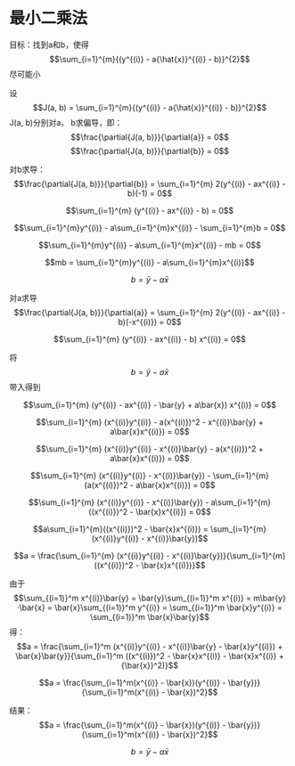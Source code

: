 
<head>
    <script src="https://cdn.mathjax.org/mathjax/latest/MathJax.js?config=TeX-AMS-MML_HTMLorMML" type="text/javascript"></script>
    <script type="text/x-mathjax-config">
        MathJax.Hub.Config({
            tex2jax: {
            skipTags: ['script', 'noscript', 'style', 'textarea', 'pre'],
            inlineMath: [['$','$']]
            }
        });
    </script>
</head>

# 最小二乘法

目标：找到a和b，使得
$$\sum_{i=1}^{m}{(y^{(i)} - a{\hat{x}}^{(i)} - b)}^{2}$$
尽可能小

设
$$J(a, b) = \sum_{i=1}^{m}{(y^{(i)} - a{\hat{x}}^{(i)} - b)}^{2}$$
J(a, b)分别对a， b求偏导，即：
$$\frac{\partial{J(a, b)}}{\partial{a}} = 0$$
$$\frac{\partial{J(a, b)}}{\partial{b}} = 0$$

对b求导：
$$\frac{\partial{J(a, b)}}{\partial{b}} = \sum_{i=1}^{m} 2(y^{(i)} - ax^{(i)} - b)(-1) = 0$$

$$\sum_{i=1}^{m} (y^{(i)} - ax^{(i)} - b) = 0$$

$$\sum_{i=1}^{m}y^{(i)} - a\sum_{i=1}^{m}x^{(i)} - \sum_{i=1}^{m}b = 0$$

$$\sum_{i=1}^{m}y^{(i)} - a\sum_{i=1}^{m}x^{(i)} - mb = 0$$

$$mb = \sum_{i=1}^{m}y^{(i)} - a\sum_{i=1}^{m}x^{(i)}$$

$$b = \bar{y} - a\bar{x}$$

对a求导
$$\frac{\partial{J(a, b)}}{\partial{a}} = \sum_{i=1}^{m} 2(y^{(i)} - ax^{(i)} - b)(-x^{(i)}) = 0$$

$$\sum_{i=1}^{m} (y^{(i)} - ax^{(i)} - b) x^{(i)} = 0$$

将$$b = \bar{y} - a\bar{x}$$带入得到

$$\sum_{i=1}^{m} (y^{(i)} - ax^{(i)} - \bar{y} + a\bar{x}) x^{(i)} = 0$$

$$\sum_{i=1}^{m} (x^{(i)}y^{(i)} - a(x^{(i)})^2 - x^{(i)}\bar{y} + a\bar{x}x^{(i)}) = 0$$

$$\sum_{i=1}^{m} (x^{(i)}y^{(i)} - x^{(i)}\bar{y} - a(x^{(i)})^2  + a\bar{x}x^{(i)}) = 0$$

$$\sum_{i=1}^{m} (x^{(i)}y^{(i)} - x^{(i)}\bar{y}) - \sum_{i=1}^{m}(a(x^{(i)})^2 - a\bar{x}x^{(i)}) = 0$$

$$\sum_{i=1}^{m} (x^{(i)}y^{(i)} - x^{(i)}\bar{y}) - a\sum_{i=1}^{m}((x^{(i)})^2 - \bar{x}x^{(i)}) = 0$$

$$a\sum_{i=1}^{m}((x^{(i)})^2 - \bar{x}x^{(i)}) = \sum_{i=1}^{m} (x^{(i)}y^{(i)} - x^{(i)}\bar{y})$$

$$a = \frac{\sum_{i=1}^{m} (x^{(i)}y^{(i)} - x^{(i)}\bar{y})}{\sum_{i=1}^{m}((x^{(i)})^2 - \bar{x}x^{(i)})}$$

由于
$$\sum_{(i=1)}^m x^{(i)}\bar{y} = \bar{y}\sum_{(i=1)}^m x^{(i)} = m\bar{y}·\bar{x} = \bar{x}\sum_{(i=1)}^m y^{(i)} = \sum_{(i=1)}^m \bar{x}y^{(i)} = \sum_{(i=1)}^m \bar{x}\bar{y}$$
得：
$$a = \frac{\sum_{i=1}^m (x^{(i)}y^{(i)} - x^{(i)}\bar{y} - \bar{x}y^{(i)}) + \bar{x}\bar{y}}{\sum_{i=1}^m ((x^{(i)})^2 - \bar{x}x^{(i)} - \bar{x}x^{(i)} + {\bar{x}}^2)}$$

$$a = \frac{\sum_{i=1}^m(x^{(i)} - \bar{x})(y^{(i)} - \bar{y})}{\sum_{i=1}^m(x^{(i)} - \bar{x})^2}$$

结果：
$$a = \frac{\sum_{i=1}^m(x^{(i)} - \bar{x})(y^{(i)} - \bar{y})}{\sum_{i=1}^m(x^{(i)} - \bar{x})^2}$$

$$b = \bar{y} - a\bar{x}$$
